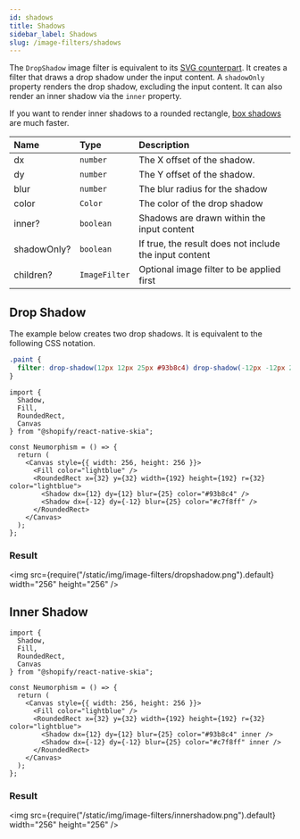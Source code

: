 ```yaml
---
id: shadows
title: Shadows
sidebar_label: Shadows
slug: /image-filters/shadows
---
```


The `DropShadow` image filter is equivalent to its [SVG counterpart](https://developer.mozilla.org/en-US/docs/Web/CSS/filter-function/drop-shadow()).
It creates a filter that draws a drop shadow under the input content.
A `shadowOnly` property renders the drop shadow, excluding the input content.
It can also render an inner shadow via the `inner` property.

If you want to render inner shadows to a rounded rectangle, [box shadows](/shapes/box.md) are much faster.

| Name        | Type          |  Description                                                  |
|:------------|:--------------|:--------------------------------------------------------------|
| dx          | `number`      | The X offset of the shadow.                                   |
| dy          | `number`      | The Y offset of the shadow.                                   |
| blur        | `number`      | The blur radius for the shadow                                |
| color       | `Color`       | The color of the drop shadow                                  |
| inner?      | `boolean`     | Shadows are drawn within the input content                    |
| shadowOnly? | `boolean`     | If true, the result does not include the input content        | 
| children?   | `ImageFilter` | Optional image filter to be applied first                     |

## Drop Shadow

The example below creates two drop shadows.
It is equivalent to the following CSS notation.

```css
.paint {
  filter: drop-shadow(12px 12px 25px #93b8c4) drop-shadow(-12px -12px 25px #c7f8ff);
}
```

```tsx twoslash
import {
  Shadow,
  Fill,
  RoundedRect,
  Canvas
} from "@shopify/react-native-skia";

const Neumorphism = () => {
  return (
    <Canvas style={{ width: 256, height: 256 }}>
      <Fill color="lightblue" />
      <RoundedRect x={32} y={32} width={192} height={192} r={32} color="lightblue">
        <Shadow dx={12} dy={12} blur={25} color="#93b8c4" />
        <Shadow dx={-12} dy={-12} blur={25} color="#c7f8ff" />
      </RoundedRect>
    </Canvas>
  );
};
```

### Result

<img src={require("/static/img/image-filters/dropshadow.png").default} width="256" height="256" />

## Inner Shadow

```tsx twoslash
import {
  Shadow,
  Fill,
  RoundedRect,
  Canvas
} from "@shopify/react-native-skia";

const Neumorphism = () => {
  return (
    <Canvas style={{ width: 256, height: 256 }}>
      <Fill color="lightblue" />
      <RoundedRect x={32} y={32} width={192} height={192} r={32} color="lightblue">
        <Shadow dx={12} dy={12} blur={25} color="#93b8c4" inner />
        <Shadow dx={-12} dy={-12} blur={25} color="#c7f8ff" inner />
      </RoundedRect>
    </Canvas>
  );
};
```

### Result

<img src={require("/static/img/image-filters/innershadow.png").default} width="256" height="256" />
